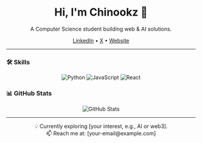 <h1 align="center">Hi, I'm Chinookz 👋</h1>

<p align="center">
  A Computer Science student building web & AI solutions.
</p>

<p align="center">
  <a href="https://linkedin.com/in/your-profile">LinkedIn</a> •
  <a href="https://x.com/your-username">X</a> •
  <a href="https://your-website.com">Website</a>
</p>

---

### 🛠️ Skills
<p align="center">
  <img src="https://img.shields.io/badge/Python-3776AB?style=flat&logo=python&logoColor=white" alt="Python" />
  <img src="https://img.shields.io/badge/JavaScript-F7DF1E?style=flat&logo=javascript&logoColor=black" alt="JavaScript" />
  <img src="https://img.shields.io/badge/React-61DAFB?style=flat&logo=react&logoColor=black" alt="React" />
</p>

### 📊 GitHub Stats
<p align="center">
  <img src="https://github-readme-stats.vercel.app/api?username=antfu&show_icons=true&theme=minimal" alt="GitHub Stats" />
</p>

---

<p align="center">
  💡 Currently exploring [your interest, e.g., AI or web3].<br/>
  📫 Reach me at: [your-email@example.com]
</p>
